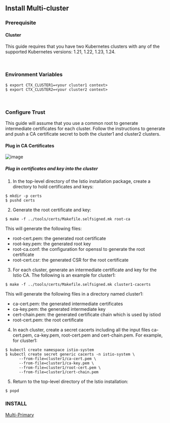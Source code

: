 ## Install Multi-cluster

### Prerequisite
#### Cluster
This guide requires that you have two Kubernetes clusters with any of the supported Kubernetes versions: 1.21, 1.22, 1.23, 1.24.

<br />

### Environment Variables
```
$ export CTX_CLUSTER1=<your cluster1 context>
$ export CTX_CLUSTER2=<your cluster2 context>
```

<br />

### Configure Trust
This guide will assume that you use a common root to generate intermediate certificates for each cluster. Follow the instructions to generate and push a CA certificate secret to both the cluster1 and cluster2 clusters.

#### Plug in CA Certificates
![image](https://user-images.githubusercontent.com/70263403/184887078-ed05e945-ae9b-43b4-bc7f-165a10537898.png)

##### Plug in certificates and key into the cluster
1. In the top-level directory of the Istio installation package, create a directory to hold certificates and keys:
```
$ mkdir -p certs
$ pushd certs
```

2. Generate the root certificate and key:
```
$ make -f ../tools/certs/Makefile.selfsigned.mk root-ca
```

This will generate the following files:

- root-cert.pem: the generated root certificate
- root-key.pem: the generated root key
- root-ca.conf: the configuration for openssl to generate the root certificate
- root-cert.csr: the generated CSR for the root certificate

3. For each cluster, generate an intermediate certificate and key for the Istio CA. The following is an example for cluster1:
```
$ make -f ../tools/certs/Makefile.selfsigned.mk cluster1-cacerts
```

This will generate the following files in a directory named cluster1:

- ca-cert.pem: the generated intermediate certificates
- ca-key.pem: the generated intermediate key
- cert-chain.pem: the generated certificate chain which is used by istiod
- root-cert.pem: the root certificate

4. In each cluster, create a secret cacerts including all the input files ca-cert.pem, ca-key.pem, root-cert.pem and cert-chain.pem. For example, for cluster1:
```
$ kubectl create namespace istio-system
$ kubectl create secret generic cacerts -n istio-system \
      --from-file=cluster1/ca-cert.pem \
      --from-file=cluster1/ca-key.pem \
      --from-file=cluster1/root-cert.pem \
      --from-file=cluster1/cert-chain.pem
```

5. Return to the top-level directory of the Istio installation:
```
$ popd
```


### INSTALL
<a href='https://github.com/Lee-GeonWoo/istio/tree/main/multi-cluster/multi-primary'>Multi-Primary</a>
